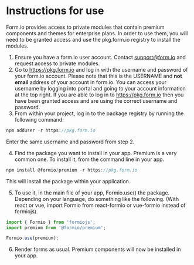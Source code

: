 # Instructions for use

Form.io provides access to private modules that contain premium components and themes for enterprise plans. In order to use them, you will need to be granted access and use the pkg.form.io registry to install the modules.

 1. Ensure you have a form.io user account. Contact [support@form.io](mailto:support@form.io) and request access to private modules.
 2. Go to https://pkg.form.io and log in with the username and password of your form.io account. Please note that this is the USERNAME and **not email** address of your account in form.io. You can access your username by logging into portal and going to your account information at the top right. If you are able to log in to https://pkg.form.io then you have been granted access and are using the correct username and password.
 3. From within your project, log in to the package registry by running the following command:
   ```javascript
   npm adduser -r https://pkg.form.io
   ```
   Enter the same username and password from step 2.
   
 4. Find the package you want to install in your app. Premium is a very common one. To install it, from the command line in your app.
   ```javascript
   npm install @formio/premium -r https://pkg.form.io
   ```
   This will install the package within your application.
   
 5. To use it, in the main file of your app, Formio.use() the package. Depending on your language, do something like the following. (With react or vue, import Formio from react-formio or vue-formio instead of formiojs).
   ```javascript
   import { Formio } from 'formiojs';
   import premium from '@formio/premium';

   Formio.use(premium);
   ```
   
  6. Render forms as usual. Premium components will now be installed in your app.
